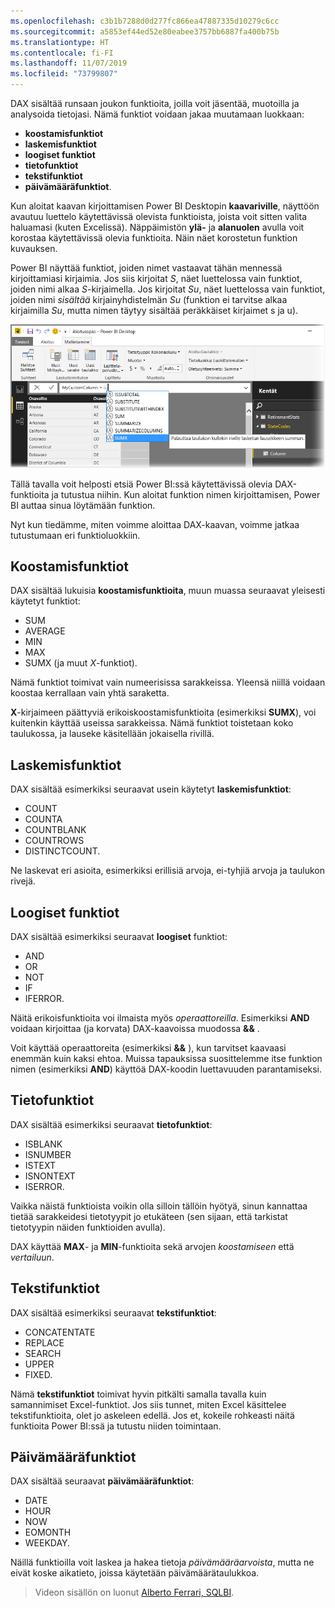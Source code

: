 ```yaml
---
ms.openlocfilehash: c3b1b7288d0d277fc866ea47887335d10279c6cc
ms.sourcegitcommit: a5853ef44ed52e80eabee3757bb6887fa400b75b
ms.translationtype: HT
ms.contentlocale: fi-FI
ms.lasthandoff: 11/07/2019
ms.locfileid: "73799807"
---
```

DAX sisältää runsaan joukon funktioita, joilla voit jäsentää, muotoilla ja analysoida tietojasi. Nämä funktiot voidaan jakaa muutamaan luokkaan:

* **koostamisfunktiot**
* **laskemisfunktiot**
* **loogiset funktiot**
* **tietofunktiot**
* **tekstifunktiot**
* **päivämääräfunktiot**.

Kun aloitat kaavan kirjoittamisen Power BI Desktopin **kaavariville**, näyttöön avautuu luettelo käytettävissä olevista funktioista, joista voit sitten valita haluamasi (kuten Excelissä). Näppäimistön **ylä-** ja **alanuolen** avulla voit korostaa käytettävissä olevia funktioita. Näin näet korostetun funktion kuvauksen.

Power BI näyttää funktiot, joiden nimet vastaavat tähän mennessä kirjoittamiasi kirjaimia. Jos siis kirjoitat *S*, näet luettelossa vain funktiot, joiden nimi alkaa *S*-kirjaimella. Jos kirjoitat *Su*, näet luettelossa vain funktiot, joiden nimi *sisältää* kirjainyhdistelmän *Su* (funktion ei tarvitse alkaa kirjaimilla *Su*, mutta nimen täytyy sisältää peräkkäiset kirjaimet s ja u).

![](media/7-3-dax-functions/dax-functions_1.png)

Tällä tavalla voit helposti etsiä Power BI:ssä käytettävissä olevia DAX-funktioita ja tutustua niihin. Kun aloitat funktion nimen kirjoittamisen, Power BI auttaa sinua löytämään funktion.

Nyt kun tiedämme, miten voimme aloittaa DAX-kaavan, voimme jatkaa tutustumaan eri funktioluokkiin.

## <a name="aggregation-functions"></a>Koostamisfunktiot
DAX sisältää lukuisia **koostamisfunktioita**, muun muassa seuraavat yleisesti käytetyt funktiot:

* SUM
* AVERAGE
* MIN
* MAX
* SUMX (ja muut *X*-funktiot).

Nämä funktiot toimivat vain numeerisissa sarakkeissa. Yleensä niillä voidaan koostaa kerrallaan vain yhtä saraketta.

**X**-kirjaimeen päättyviä erikoiskoostamisfunktioita (esimerkiksi **SUMX**), voi kuitenkin käyttää useissa sarakkeissa. Nämä funktiot toistetaan koko taulukossa, ja lauseke käsitellään jokaisella rivillä.

## <a name="counting-functions"></a>Laskemisfunktiot
DAX sisältää esimerkiksi seuraavat usein käytetyt **laskemisfunktiot**:

* COUNT
* COUNTA
* COUNTBLANK
* COUNTROWS
* DISTINCTCOUNT.

Ne laskevat eri asioita, esimerkiksi erillisiä arvoja, ei-tyhjiä arvoja ja taulukon rivejä.

## <a name="logical-functions"></a>Loogiset funktiot
DAX sisältää esimerkiksi seuraavat **loogiset** funktiot:

* AND
* OR
* NOT
* IF
* IFERROR.

Näitä erikoisfunktioita voi ilmaista myös *operaattoreilla*. Esimerkiksi **AND** voidaan kirjoittaa (ja korvata) DAX-kaavoissa muodossa **&&** .

Voit käyttää operaattoreita (esimerkiksi **&&** ), kun tarvitset kaavaasi enemmän kuin kaksi ehtoa. Muissa tapauksissa suosittelemme itse funktion nimen (esimerkiksi **AND**) käyttöä DAX-koodin luettavuuden parantamiseksi.

## <a name="information-functions"></a>Tietofunktiot
DAX sisältää esimerkiksi seuraavat **tietofunktiot**:

* ISBLANK
* ISNUMBER
* ISTEXT
* ISNONTEXT
* ISERROR.

Vaikka näistä funktioista voikin olla silloin tällöin hyötyä, sinun kannattaa tietää sarakkeidesi tietotyypit jo etukäteen (sen sijaan, että tarkistat tietotyypin näiden funktioiden avulla).

DAX käyttää **MAX**- ja **MIN**-funktioita sekä arvojen *koostamiseen* että *vertailuun*.

## <a name="text-functions"></a>Tekstifunktiot
DAX sisältää esimerkiksi seuraavat **tekstifunktiot**:

* CONCATENTATE
* REPLACE
* SEARCH
* UPPER
* FIXED.

Nämä **tekstifunktiot** toimivat hyvin pitkälti samalla tavalla kuin samannimiset Excel-funktiot. Jos siis tunnet, miten Excel käsittelee tekstifunktioita, olet jo askeleen edellä. Jos et, kokeile rohkeasti näitä funktioita Power BI:ssä ja tutustu niiden toimintaan.

## <a name="date-functions"></a>Päivämääräfunktiot
DAX sisältää seuraavat **päivämääräfunktiot**:

* DATE
* HOUR
* NOW
* EOMONTH
* WEEKDAY.

Näillä funktioilla voit laskea ja hakea tietoja *päivämääräarvoista*, mutta ne eivät koske aikatieto, joissa käytetään päivämäärätaulukkoa.

> Videon sisällön on luonut [Alberto Ferrari, SQLBI](https://www.sqlbi.com/learning-dax).
> 
> 

